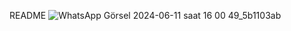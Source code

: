 README
![WhatsApp Görsel 2024-06-11 saat 16 00 49_5b1103ab](https://github.com/zeyd-ilb/DBL-Data-Challange/assets/61659041/938e8eb0-d98e-4b71-b932-684bef766009)
